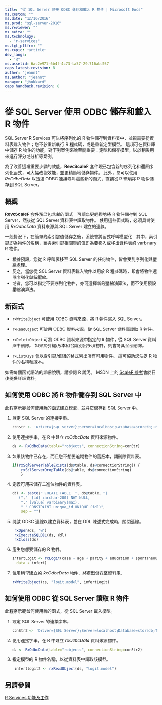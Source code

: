 ```yaml
---
title: "從 SQL Server 使用 ODBC 儲存和載入 R 物件 | Microsoft Docs"
ms.custom: ""
ms.date: "12/16/2016"
ms.prod: "sql-server-2016"
ms.reviewer: ""
ms.suite: ""
ms.technology: 
  - "r-services"
ms.tgt_pltfrm: ""
ms.topic: "article"
dev_langs: 
  - "R"
ms.assetid: 6ac2e971-6b4f-4c73-ba57-29c716abd057
caps.latest.revision: 8
author: "jeannt"
ms.author: "jeannt"
manager: "jhubbard"
caps.handback.revision: 8
---
```

# 從 SQL Server 使用 ODBC 儲存和載入 R 物件
SQL Server R Services 可以將序列化的 R 物件儲存到資料表中，並視需要從資料表載入物件；您不必重新執行 R 程式碼，或是重新定型模型。 這項可在資料庫中儲存 R 物件的功能，對下列案例來說至關重要：定型和儲存模型，以於稍後用來進行評分或分析等案例。 

為了改善這項重要步驟的效能，**RevoScaleR** 套件現已包含新的序列化和還原序列化函式，可大幅改善效能，並更精簡地儲存物件。 此外，您可以使用 *RxOdbcData* 以透過 ODBC 連接呼叫這些新的函式，直接從 R 環境將 R 物件儲存到 SQL Server。

## <a name="overview"></a>概觀

**RevoScaleR** 套件現已包含新的函式，可讓您更輕鬆地將 R 物件儲存到 SQL Server，然後從 SQL Server 資料表中讀取物件。 使用這些函式時，必須具備使用 *RxOdbcData* 資料來源與 SQL Server 建立的連線。

一般情況下，在簡單的索引鍵值儲存之後，系統會將函式呼叫模型化，其中，索引鍵即為物件的名稱，而與索引鍵相關聯的值即為要移入或移出資料表的 varbinary R 物件。 

- 根據預設，您從 R 呼叫要移至 SQL Server 的任何物件，皆會受到序列化與壓縮處理。 
- 反之，當您從 SQL Server 資料表載入物件以用於 R 程式碼時，即會將物件還原序列化與解壓縮。
- 或者，您可以指定不要序列化物件，亦可選擇新的壓縮演算法，而不使用預設壓縮演算法。


## <a name="new-functions"></a>新函式

- `rxWriteObject` 可使用 ODBC 資料來源，將 R 物件寫入 SQL Server。 

- `rxReadObject` 可使用 ODBC 資料來源，從 SQL Server 資料庫讀取 R 物件。

- `rxDeleteObject` 可將 ODBC 資料來源中指定的 R 物件，從 SQL Server 資料庫中刪除。 如果索引鍵/版本組合識別出多項物件，則會將其全部刪除。

- `rxListKeys` 會以索引鍵/值組的格式列出所有可用物件。 這可協助您決定 R 物件的名稱和版本。

如需每個函式語法的詳細說明，請參閱 R 說明。 MSDN 上的 [ScaleR 參考](https://msdn.microsoft.com/microsoft-r/scaler/scaler)會於日後提供詳細資料。

## <a name="how-to-store-r-objects-in-sql-server-using-odbc"></a>如何使用 ODBC 將 R 物件儲存到 SQL Server 中

此程序示範如何使用新的函式建立模型，並將它儲存到 SQL Server 中。

1. 設定 SQL Server 的連接字串。
   ```R
   conStr <- 'Driver={SQL Server};Server=localhost;Database=storedb;Trusted_Connection=true'
   ```
2. 使用連接字串，在 R 中建立 *rxOdbcData* 資料來源物件。
   ```R
   ds <- RxOdbcData(table="robjects", connectionString=conStr)
   ```

3. 如果該物件已存在，而且您不想要追蹤物件的舊版本，請刪除資料表。

   ```R
   if(rxSqlServerTableExists(ds@table, ds@connectionString)) {
       rxSqlServerDropTable(ds@table, ds@connectionString)
       }
   ```
   
4. 定義可用來儲存二進位物件的資料表。

   ```R
   ddl <- paste(" CREATE TABLE [", ds@table, "] 
      (","  [id] varchar(200) NOT NULL,
       "," [value] varbinary(max),
       "," CONSTRAINT unique_id UNIQUE (id))", 
       sep = "") 
   ```
5. 開啟 ODBC 連線以建立資料表，並在 DDL 陳述式完成時，關閉連線。

   ```R
    rxOpen(ds, "w") 
    rxExecuteSQLDDL(ds, ddl) 
    rxClose(ds)
    ```
6. 產生您想要儲存的 R 物件。

   ```R
   infertLogit <- rxLogit(case ~ age + parity + education + spontaneous + induced, 
     data = infert)
   ```
6. 使用稍早建立的 *RxOdbcData* 物件，將模型儲存至資料庫。

   ```R
   rxWriteObject(ds, "logit.model", infertLogit)
   ```

## <a name="how-to-read-r-objects-from-sql-server-using-odbc"></a>如何使用 ODBC 從 SQL Server 讀取 R 物件

此程序示範如何使用新的函式，從 SQL Server 載入模型。

1. 設定 SQL Server 的連接字串。

   ```R
   conStr2 <- 'Driver={SQL Server};Server=localhost;Database=storedb;Trusted_Connection=true'
   ```
2. 使用連接字串，在 R 中建立 *rxOdbcData* 資料來源物件。

   ```R
   ds <- RxOdbcData(table="robjects", connectionString=conStr2)
   ```
3. 指定模型的 R 物件名稱，以從資料表中讀取該模型。

   ```R
    infertLogit2 <- rxReadObject(ds, "logit.model")
   ```

## <a name="see-also"></a>另請參閱

[R Services 功能及工作](../../advanced-analytics/r-services/sql-server-r-services-features-and-tasks.md)
